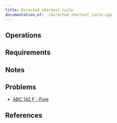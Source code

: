 ```yaml
---
title: Directed shortest cycle
documentation_of: ./directed_shortest_cycle.cpp
---
```


## Operations

## Requirements

## Notes

## Problems

- [ABC 142 F - Pure](https://atcoder.jp/contests/abc142/tasks/abc142_f)

## References
